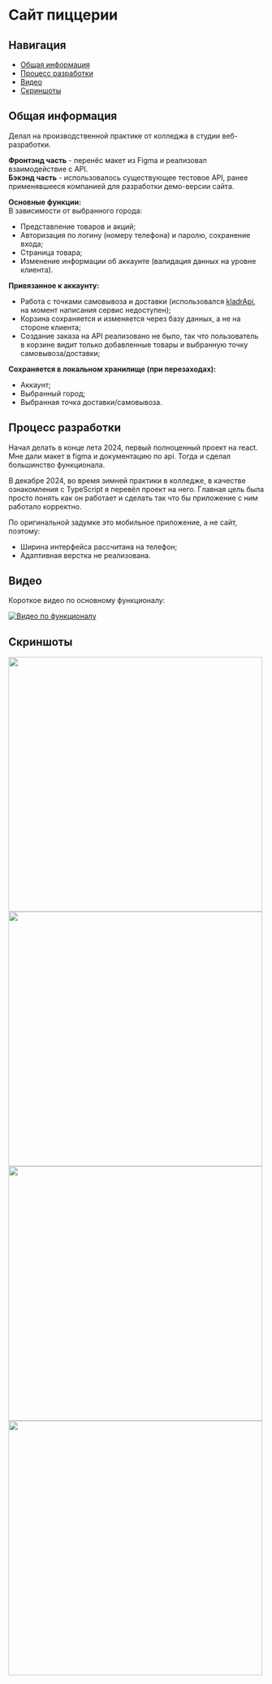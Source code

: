 # Сайт пиццерии

## Навигация  
- [Общая информация](#общая-информация)  
- [Процесс разработки](#процесс-разработки)  
- [Видео](#видео)  
- [Скриншоты](#скриншоты)  

## Общая информация

Делал на производственной практике от колледжа в студии веб-разработки.

**Фронтэнд часть** - перенёс макет из Figma и реализовал взаимодействие с API.  
**Бэкэнд часть** - использовалось существующее тестовое API, ранее применявшееся компанией для разработки демо-версии сайта.

**Основные функции:**  
В зависимости от выбранного города:
- Представление товаров и акций;
- Авторизация по логину (номеру телефона) и паролю, сохранение входа;
- Страница товара;
- Изменение информации об аккаунте (валидация данных на уровне клиента).

**Привязанное к аккаунту:**
- Работа с точками самовывоза и доставки (использовался [kladrApi](https://kladr-api.ru), на момент написания сервис недоступен);
- Корзина сохраняется и изменяется через базу данных, а не на стороне клиента;
- Создание заказа на API реализовано не было, так что пользователь в корзине видит только добавленные товары и выбранную точку самовывоза/доставки;

**Сохраняется в локальном хранилище (при перезаходах):**
- Аккаунт;
- Выбранный город;
- Выбранная точка доставки/самовывоза.

## Процесс разработки

Начал делать в конце лета 2024, первый полноценный проект на react. Мне дали макет в figma и документацию по api. Тогда и сделал большинство функционала.

В декабре 2024, во время зимней практики в колледже, в качестве ознакомления с TypeScript я перевёл проект на него. Главная цель была просто понять как он работает и сделать так что бы приложение с ним работало корректно.

По оригинальной задумке это мобильное приложение, а не сайт, поэтому:
- Ширина интерфейса рассчитана на телефон;
- Адаптивная верстка не реализована.

## Видео

Короткое видео по основному функционалу:

[![Видео по функционалу](https://img.youtube.com/vi/Axc52TSzDQo/0.jpg)](https://youtu.be/Axc52TSzDQo)

## Скриншоты

<img src="https://github.com/Lexan4uk/imgs/blob/main/pizzeria/11.png?raw=true" width="500" />
<img src="https://github.com/Lexan4uk/imgs/blob/main/pizzeria/12.png?raw=true" width="500" />
<img src="https://github.com/Lexan4uk/imgs/blob/main/pizzeria/13.png?raw=true" width="500" />
<img src="https://github.com/Lexan4uk/imgs/blob/main/pizzeria/14.png?raw=true" width="500" />
